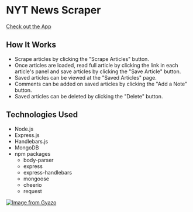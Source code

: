 # NYT News Scraper

[Check out the App](https://spatel-nyt-news-scraper.herokuapp.com/)

## How It Works
- Scrape articles by clicking the "Scrape Articles" button.
- Once articles are loaded, read full article by clicking the link in each article's panel and save articles by clicking the "Save Article" button.
- Saved articles can be viewed at the "Saved Articles" page.
- Comments can be added on saved articles by clicking the "Add a Note" button.
- Saved articles can be deleted by clicking the "Delete" button.

## Technologies Used
- Node.js
- Express.js
- Handlebars.js
- MongoDB
- npm packages
    - body-parser
    - express
    - express-handlebars
    - mongoose
    - cheerio
    - request

[![Image from Gyazo](https://i.gyazo.com/13ff6d1b1fd0ae010c6fa347704269d3.gif)](https://gyazo.com/13ff6d1b1fd0ae010c6fa347704269d3)
